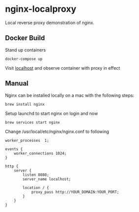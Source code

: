 # nginx-localproxy

Local reverse proxy demonstration of nginx.

## Docker Build

Stand up containers

```
docker-compose up
```

Visit [localhost](http://localhost) and observe container with proxy in effect

## Manual

Nginx can be installed locally on a mac with the following steps:

```
brew install nginx
```

Setup launchd to start nginx on login and now
```
brew services start nginx
```
Change /usr/local/etc/nginx/nginx.conf to following

```
worker_processes  1;

events {
    worker_connections 1024;
}

http {
    server {
        listen 8080;
        server_name localhost;

        location / {
            proxy_pass http://YOUR_DOMAIN:YOUR_PORT;
        }
    }
}
```
